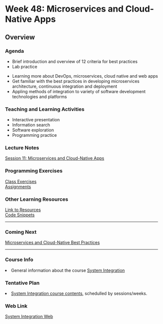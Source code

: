 # Week 48: Microservices and Cloud-Native Apps
<h2>Overview</h2>
<h3>Agenda</h3>
<ul>
  <li>Brief introduction and overview of 12 criteria for best practices</li>
  <li>Lab practice</li>
</ul>

<ul>
	<li>Learning more about DevOps, microservices, cloud native and web apps</li>
	<li>Get familiar with the best practices in developing microservices architecture, continuous integration and deployment</li>
  	<li>Appling methods of integration to variety of software development technologies and platforms</li>
</ul>

<h3>Teaching and Learning Activities</h3>
<ul>
	<li>Interactive presentation</li>
	<li>Information search</li>	
	<li>Software exploration</li>
  <li>Programming practice</li>
</ul>
 
<h3>Lecture Notes</h3>
  	<a href="https://cphbusiness.mrooms.net/pluginfile.php/300529/mod_resource/content/1/Session12FactorApps.pdf">Session 11: Microservices and Cloud-Native Apps</a>
  
<h3>Programming Exercises</h3>
	<a href="https://github.com/datsoftlyngby/soft2019fall-si/tree/master/docs/Sessions/Week48/Class%20Exercises.md">Class Exercises</a><br>
	<a href="https://github.com/datsoftlyngby/soft2019fall-si/tree/master/docs/Sessions/Week48/Assignments.md">Assignments</a> 
	
<h3>Other Learning Resources</h3>
<a href="https://github.com/datsoftlyngby/soft2019fall-si/tree/master/docs/Sessions/Week48/Resources.md/">Link to Resources</a><br>
<a href="https://github.com/datsoftlyngby/soft2019fall-si/tree/master/code">Code Snippets</a>

<hr>
<h3>Coming Next</h3>
<a href="https://datsoftlyngby.github.io/soft2019fall-si/Sessions/Week48/">Microservices and Cloud-Native Best Practices</a>
<hr>
<h3>Course Info</h3>
<li>General information about the course <a href="https://datsoftlyngby.github.io/soft2019fall/SI/course-info.html">System Integration</a></li>
<h3>Tentative Plan</h3>
<li><a href="https://datsoftlyngby.github.io/soft2019fall/SI/tentative-plan.html">System Integration course contents</a>, schedulled by sessions/weeks.</li>
<h3>Web Link</h3>
<a href="https://datsoftlyngby.github.io/soft2019fall-si">System Integration Web</a>

